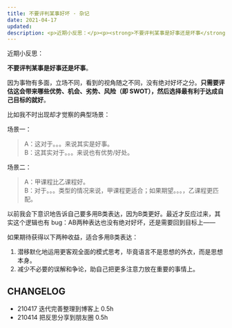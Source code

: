 ```yaml
---
title: 不要评判某事好坏 · 杂记
date: 2021-04-17
updated: 
description: <p>近期小反思：</p><p><strong>不要评判某事是好事还是坏事</strong>。</p><p>因为事物有多面，立场不同，看到的视角随之不同，没有绝对好坏之分。<strong>只需要评估这会带来哪些优势、机会、劣势、风险（即 SWOT），然后选择最有利于达成自己目标的就好</strong>。</p>
---
```



近期小反思：

**不要评判某事是好事还是坏事**。

因为事物有多面，立场不同，看到的视角随之不同，没有绝对好坏之分。**只需要评估这会带来哪些优势、机会、劣势、风险（即 SWOT），然后选择最有利于达成自己目标的就好**。

<!-- more --> 

比如我不时出现却才觉察的典型场景：
    
场景一：
> A：这对于。。。来说其实是好事。<br> 
> B：这其实对于。。。来说也有优势/好处。
    
场景二：
> A：甲课程比乙课程好。<br> 
> B：对于。。。类型的情况来说，甲课程更适合；如果期望。。。，乙课程更匹配。
    
以前我会下意识地告诉自己要多用B类表达，因为B类更好。最近才反应过来，其实这个逻辑也有 bug：AB两种表达也没有绝对好坏，还是需要回到目标上——

如果期待获得以下两种收益，适合多用B类表达： 
1. 潜移默化地运用更客观全面的模式思考，毕竟语言不是思想的外衣，而是思想本身。 
2. 减少不必要的误解和争论，助自己把更多注意力放在重要的事情上。

## CHANGELOG 

- 210417 迭代完善整理到博客上 0.5h
- 210414 把反思分享到朋友圈 0.5h
